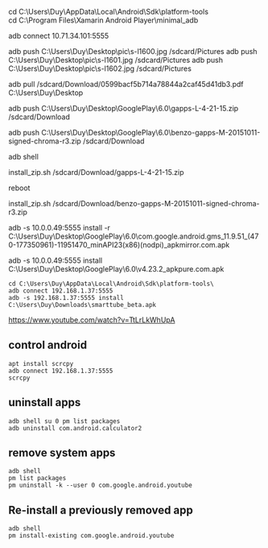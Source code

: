 cd C:\Users\Duy\AppData\Local\Android\Sdk\platform-tools\
cd C:\Program Files\Xamarin Android Player\minimal_adb

adb connect 10.71.34.101:5555

adb push C:\Users\Duy\Desktop\pic\s-l1600.jpg /sdcard/Pictures
adb push C:\Users\Duy\Desktop\pic\s-l1601.jpg /sdcard/Pictures
adb push C:\Users\Duy\Desktop\pic\s-l1602.jpg /sdcard/Pictures

adb pull /sdcard/Download/0599bacf5b714a78844a2caf45d41db3.pdf C:\Users\Duy\Desktop

adb push C:\Users\Duy\Desktop\GooglePlay\6.0\gapps-L-4-21-15.zip /sdcard/Download

adb push C:\Users\Duy\Desktop\GooglePlay\6.0\benzo-gapps-M-20151011-signed-chroma-r3.zip /sdcard/Download

adb shell

install_zip.sh /sdcard/Download/gapps-L-4-21-15.zip

reboot

install_zip.sh /sdcard/Download/benzo-gapps-M-20151011-signed-chroma-r3.zip

adb -s 10.0.0.49:5555 install -r C:\Users\Duy\Desktop\GooglePlay\6.0\com.google.android.gms_11.9.51_(470-177350961)-11951470_minAPI23(x86)(nodpi)_apkmirror.com.apk

adb -s 10.0.0.49:5555 install C:\Users\Duy\Desktop\GooglePlay\6.0\v4.23.2_apkpure.com.apk

```
cd C:\Users\Duy\AppData\Local\Android\Sdk\platform-tools\
adb connect 192.168.1.37:5555
adb -s 192.168.1.37:5555 install C:\Users\Duy\Downloads\smarttube_beta.apk
```
https://www.youtube.com/watch?v=TtLrLkWhUpA

## control android
```
apt install scrcpy
adb connect 192.168.1.37:5555
scrcpy
```
## uninstall apps
```
adb shell su 0 pm list packages
adb uninstall com.android.calculator2
```
## remove system apps
```
adb shell
pm list packages
pm uninstall -k --user 0 com.google.android.youtube
```
## Re-install a previously removed app
```
adb shell
pm install-existing com.google.android.youtube
```
